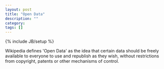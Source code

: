 ```yaml
---
layout: post
title: "Open Data"
description: ""
category: 
tags: []
---
```

{% include JB/setup %}

Wikipedia defines 'Open Data' as the idea that certain data should be freely available to everyone to use and republish as they wish, without restrictions from copyright, patents or other mechanisms of control.